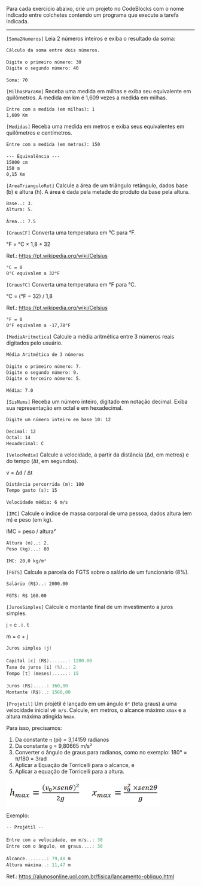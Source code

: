 Para cada exercício abaixo, crie um projeto no CodeBlocks com o nome indicado entre colchetes contendo um programa que execute a tarefa indicada.

---

`[Soma2Numeros]` Leia 2 números inteiros e exiba o resultado da soma:

```
Cálculo da soma entre dois números.

Digite o primeiro número: 30
Digite o segundo número: 40

Soma: 70
```

`[MilhasParaKm]` Receba uma medida em milhas e exiba seu equivalente em quilômetros. A medida em km é 1,609 vezes a medida em milhas.

```
Entre com a medida (em milhas): 1
1,609 Km
```

`[Medidas]` Receba uma medida em metros e exiba seus equivalentes em quilômetros e centímetros.

```
Entre com a medida (em metros): 150

--- Equivalência ---
15000 cm
150 m
0,15 Km
```

`[AreaTrianguloRet]` Calcule a área de um triângulo retângulo, dados base (b) e altura (h). A área é dada pela metade do produto da base pela altura.

```
Base..: 3.
Altura: 5.

Área..: 7.5
```

`[GrausCF]` Converta uma temperatura em °C para °F.

°F = °C × 1,8 + 32

Ref.: https://pt.wikipedia.org/wiki/Celsius

```
°C = 0
0°C equivalem a 32°F
```

`[GrausFC]` Converta uma temperatura em °F para °C.

°C = (°F − 32) / 1,8

Ref.: https://pt.wikipedia.org/wiki/Celsius

```
°F = 0
0°F equivalem a -17,78°F
```

`[MediaAritmetica]` Calcule a média aritmética entre 3 números reais digitados pelo usuário.

```
Média Aritmética de 3 números

Digite o primeiro número: 7.
Digite o segundo número: 9.
Digite o terceiro número: 5.

Média: 7.0
```

`[SisNums]` Receba um número inteiro, digitado em notação decimal. Exiba sua representação em octal e em hexadecimal.

```
Digite um número inteiro em base 10: 12

Decimal: 12
Octal: 14
Hexadecimal: C
```

`[VelocMedia]` Calcule a velocidade, a partir da distância (Δd, em metros) e do tempo (Δt, em segundos).

v = Δd / Δt

```
Distância percorrida (m): 100
Tempo gasto (s): 15

Velocidade média: 6 m/s
```

`[IMC]` Calcule o índice de massa corporal de uma pessoa, dados altura (em m) e peso (em kg).

IMC = peso / altura²

```
Altura (m)..: 2.
Peso (kg)...: 80

IMC: 20,0 kg/m²
```

`[FGTS]` Calcule a parcela do FGTS sobre o salário de um funcionário (8%).

```
Salário (R$)..: 2000.00

FGTS: R$ 160.00
```

`[JurosSimples]` Calcule o montante final de um investimento a juros simples.

j = c . i . t

m = c + j

```c
Juros simples (j)

Capital [c] (R$).......: 1200.00
Taxa de juros [i] (%)..: 2
Tempo [t] (meses)......: 15

Juros (R$).....: 360,00
Montante (R$)..: 1560,00
```

`[Projetil]` Um projétil é lançado em um ângulo `θ°` (teta graus) a uma velocidade inicial `v0 m/s`. Calcule, em metros, o alcance máximo `xmax` e a altura máxima atingida `hmax`.

Para isso, precisamos:

1. Da constante `π` (pi) = 3,14159 radianos
1. Da constante `g` = 9,80665 m/s²
1. Converter o ângulo de graus para radianos, como no exemplo: 180° × π/180 = 3rad
1. Aplicar a Equação de Torricelli para o alcance, e
1. Aplicar a equação de Torricelli para a altura.

![](https://github.com/ermogenes/aulas-logica-programacao/raw/master/exercises/lancamento_obliquo.png)

Exemplo:

```c
-- Projétil --

Entre com a velocidade, em m/s..: 30
Entre com o ângulo, em graus....: 30

Alcance........: 79,48 m
Altura máxima..: 11,47 m
```

Ref.: https://alunosonline.uol.com.br/fisica/lancamento-obliquo.html
